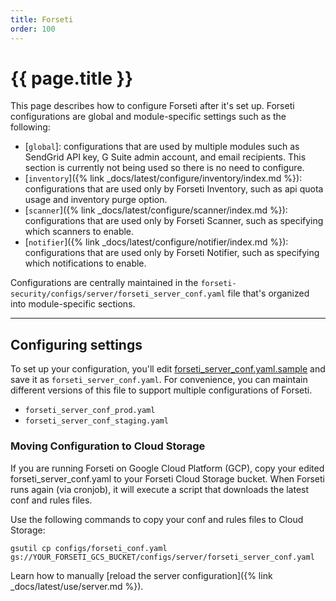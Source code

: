 ```yaml
---
title: Forseti
order: 100
---
```


# {{ page.title }}

This page describes how to configure Forseti after it's set up. Forseti configurations
are global and module-specific settings such as the following:

-   [`global`]: configurations that are used by multiple modules such as SendGrid API key,
    G Suite admin account, and email recipients. This section is currently not being used so there is no need to configure.
-   [`inventory`]({% link _docs/latest/configure/inventory/index.md %}): configurations that are used only by Forseti Inventory, such as
    api quota usage and inventory purge option.
-   [`scanner`]({% link _docs/latest/configure/scanner/index.md %}): configurations that are used only by Forseti Scanner, such as
    specifying which scanners to enable.
-   [`notifier`]({% link _docs/latest/configure/notifier/index.md %}): configurations that are used only by Forseti Notifier, such as
    specifying which notifications to enable.

Configurations are centrally maintained in the
`forseti-security/configs/server/forseti_server_conf.yaml` file that's organized into
module-specific sections.

---

## Configuring settings

To set up your configuration, you'll edit
[forseti_server_conf.yaml.sample](https://github.com/GoogleCloudPlatform/forseti-security/blob/stable/configs/server/forseti_conf_server.yaml.sample)
and save it as `forseti_server_conf.yaml`. For convenience, you can maintain different
versions of this file to support multiple configurations of Forseti.

-   `forseti_server_conf_prod.yaml`
-   `forseti_server_conf_staging.yaml`


### Moving Configuration to Cloud Storage

If you are running Forseti on Google Cloud Platform (GCP), copy your edited forseti_server_conf.yaml to
your Forseti Cloud Storage bucket. When Forseti runs again (via cronjob), it will execute a
script that downloads the latest conf and rules files.

Use the following commands to copy your conf and rules files to Cloud Storage:

```
gsutil cp configs/forseti_conf.yaml gs://YOUR_FORSETI_GCS_BUCKET/configs/server/forseti_server_conf.yaml
```

Learn how to manually [reload the server configuration]({% link _docs/latest/use/server.md %}).
